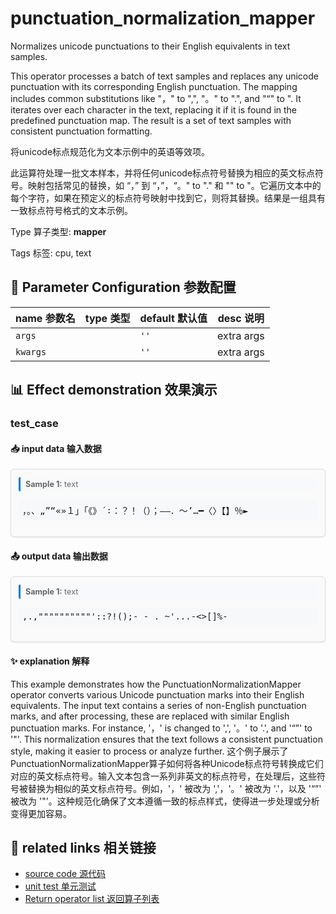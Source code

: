 # punctuation_normalization_mapper

Normalizes unicode punctuations to their English equivalents in text samples.

This operator processes a batch of text samples and replaces any unicode punctuation with its corresponding English punctuation. The mapping includes common substitutions like "，" to ",", "。" to ".", and "“" to ". It iterates over each character in the text, replacing it if it is found in the predefined punctuation map. The result is a set of text samples with consistent punctuation formatting.

将unicode标点规范化为文本示例中的英语等效项。

此运算符处理一批文本样本，并将任何unicode标点符号替换为相应的英文标点符号。映射包括常见的替换，如 “，” 到 “，”，“。&quot; to &quot;.&quot; 和 &quot;&quot; to &quot;。它遍历文本中的每个字符，如果在预定义的标点符号映射中找到它，则将其替换。结果是一组具有一致标点符号格式的文本示例。

Type 算子类型: **mapper**

Tags 标签: cpu, text

## 🔧 Parameter Configuration 参数配置
| name 参数名 | type 类型 | default 默认值 | desc 说明 |
|--------|------|--------|------|
| `args` |  | `''` | extra args |
| `kwargs` |  | `''` | extra args |

## 📊 Effect demonstration 效果演示
### test_case

#### 📥 input data 输入数据
<div class="sample-card" style="border:1px solid #ddd; padding:12px; margin:8px 0; border-radius:6px; background:#fafafa; box-shadow:0 1px 3px rgba(0,0,0,0.1);"><div class="sample-header" style="background:#f8f9fa; padding:4px 8px; margin-bottom:6px; border-radius:3px; font-size:0.9em; color:#666; border-left:3px solid #007acc;"><strong>Sample 1:</strong> text</div><pre style="padding:6px; background:#f6f8fa; border-radius:4px; overflow-x:auto; white-space:pre; word-wrap:normal;">，。、„”“«»１」「《》´∶：？！（）；–—．～’…━〈〉【】％►</pre></div>

#### 📤 output data 输出数据
<div class="sample-card" style="border:1px solid #ddd; padding:12px; margin:8px 0; border-radius:6px; background:#fafafa; box-shadow:0 1px 3px rgba(0,0,0,0.1);"><div class="sample-header" style="background:#f8f9fa; padding:4px 8px; margin-bottom:6px; border-radius:3px; font-size:0.9em; color:#666; border-left:3px solid #007acc;"><strong>Sample 1:</strong> text</div><pre style="padding:6px; background:#f6f8fa; border-radius:4px; overflow-x:auto; white-space:pre; word-wrap:normal;">,.,&quot;&quot;&quot;&quot;&quot;&quot;&quot;&quot;&quot;&quot;&#x27;::?!();- - . ~&#x27;...-&lt;&gt;[]%-</pre></div>

#### ✨ explanation 解释
This example demonstrates how the PunctuationNormalizationMapper operator converts various Unicode punctuation marks into their English equivalents. The input text contains a series of non-English punctuation marks, and after processing, these are replaced with similar English punctuation marks. For instance, '，' is changed to ',', '。' to '.', and '“”' to '"'. This normalization ensures that the text follows a consistent punctuation style, making it easier to process or analyze further.
这个例子展示了PunctuationNormalizationMapper算子如何将各种Unicode标点符号转换成它们对应的英文标点符号。输入文本包含一系列非英文的标点符号，在处理后，这些符号被替换为相似的英文标点符号。例如，'，' 被改为 ','，'。' 被改为 '.'，以及 '“”' 被改为 '"'。这种规范化确保了文本遵循一致的标点样式，使得进一步处理或分析变得更加容易。


## 🔗 related links 相关链接
- [source code 源代码](../../../data_juicer/ops/mapper/punctuation_normalization_mapper.py)
- [unit test 单元测试](../../../tests/ops/mapper/test_punctuation_normalization_mapper.py)
- [Return operator list 返回算子列表](../../Operators.md)